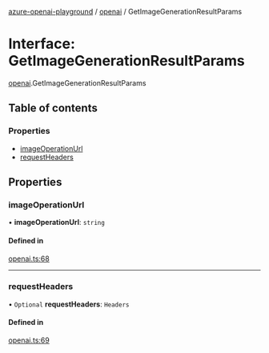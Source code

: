 [azure-openai-playground](../README.md) / [openai](../modules/openai.md) / GetImageGenerationResultParams

# Interface: GetImageGenerationResultParams

[openai](../modules/openai.md).GetImageGenerationResultParams

## Table of contents

### Properties

- [imageOperationUrl](openai.GetImageGenerationResultParams.md#imageoperationurl)
- [requestHeaders](openai.GetImageGenerationResultParams.md#requestheaders)

## Properties

### imageOperationUrl

• **imageOperationUrl**: `string`

#### Defined in

[openai.ts:68](https://github.com/CU-CommunityApps/ct-azure-openai-playground/blob/fc40831/src/lib/openai.ts#L68)

___

### requestHeaders

• `Optional` **requestHeaders**: `Headers`

#### Defined in

[openai.ts:69](https://github.com/CU-CommunityApps/ct-azure-openai-playground/blob/fc40831/src/lib/openai.ts#L69)
